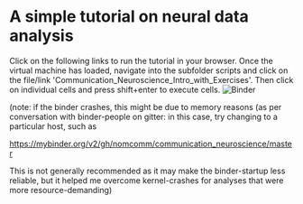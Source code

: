 # A simple tutorial on neural data analysis
Click on the following links to run the tutorial in your browser. Once the virtual machine has loaded, navigate into the subfolder scripts and click on the file/link 'Communication_Neuroscience_Intro_with_Exercises'. Then click on individual cells and press shift+enter to execute cells.
![Binder](https://mybinder.org/v2/gh/nomcomm/communication_neuroscience/master)


(note: if the binder crashes, this might be due to memory reasons (as per conversation with binder-people on gitter: in this case, try changing to a particular host, such as

https://mybinder.org/v2/gh/nomcomm/communication_neuroscience/master

This is not generally recommended as it may make the binder-startup less reliable, but it helped me overcome kernel-crashes for analyses that were more resource-demanding)

